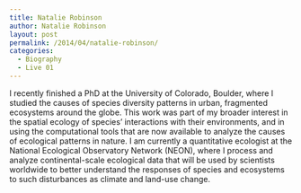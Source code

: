 ```yaml
---
title: Natalie Robinson
author: Natalie Robinson
layout: post
permalink: /2014/04/natalie-robinson/
categories:
  - Biography
  - Live 01
---
```

I recently finished a PhD at the University of Colorado, Boulder, where I studied the causes of species diversity patterns in urban, fragmented ecosystems around the globe. This work was part of my broader interest in the spatial ecology of species’ interactions with their environments, and in using the computational tools that are now available to analyze the causes of ecological patterns in nature. I am currently a quantitative ecologist at the National Ecological Observatory Network (NEON), where I process and analyze continental-scale ecological data that will be used by scientists worldwide to better understand the responses of species and ecosystems to such disturbances as climate and land-use change.